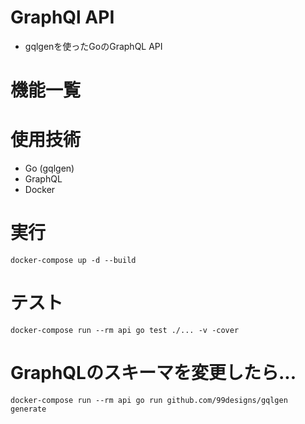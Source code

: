 # GraphQl API
- gqlgenを使ったGoのGraphQL API

# 機能一覧


# 使用技術
- Go (gqlgen)
- GraphQL
- Docker

# 実行
```shell
docker-compose up -d --build
```

# テスト
```shell
docker-compose run --rm api go test ./... -v -cover
```

# GraphQLのスキーマを変更したら...
```shell
docker-compose run --rm api go run github.com/99designs/gqlgen generate
```